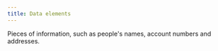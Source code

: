 ```yaml
---
title: Data elements
---
```

Pieces of information, such as people's names, account numbers and addresses. 
